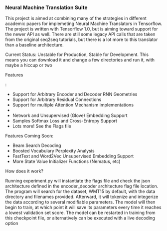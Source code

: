 <h3>Neural Machine Translation Suite</h3>

<p>This project is aimed at combining many of the strategies in different academic papers for
implemeting Neural Machine Translators in Tensorflow. The project is written with Tensorflow 1.0,
but is aiming toward support for the newer API as well. There are still some legacy API calls that
are taken from the original seq2seq tutorials, but there is a lot more to this translator than
a baseline architecture.</p>

<p>Current Status: Unstable for Production, Stable for Development.
This means you can download it and change a few directories and run it, with maybe a hiccup or two</p>

<p>Features<p>:
<ul>
<li>Support for Arbitrary Encoder and Decoder RNN Geometries</li>
<li>Support for Arbitrary Residual Connections</li>
<li>Support for multiple Attention Mechanism implementations<li>
<li>Network and Unsupervised (Glove) Embedding Support</li>
<li>Samples Softmax Loss and Cross-Entropy Support </li>
<li>Lots more! See the Flags file</li>
</ul>

<p>Features Coming Soon:</p>
<ul>
<li>Beam Search Decoding</li>
<li>Boosted Vocabulary Perplexity Analysis</li>
<li>FastText and Word2Vec Unsupervised Embedding Support</li>
<li>More State Value Initializer Functions (Nematus, etc) </li>
</ul>

<p>How does it work?</p>
<p>Running experiment.py will instantiate the flags file and check the json architecture defined in
the encoder_decoder architecture flag file location. The program will search for the dataset, WMT15
by default, with the data directory and filenames provided. Afterward, it will tokenize and integerize the data according to several modifiable parameters. The model will then begin to train, at which point it will save its parameters every time it reaches a lowest validation set score. The model can be restarted in training from this checkpoint file, or alternatively can
be executed with a live decoding option</p>
